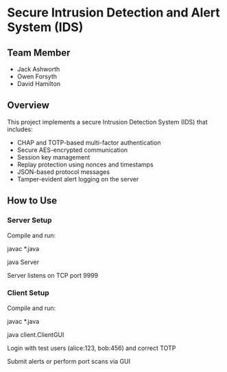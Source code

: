 # Secure Intrusion Detection and Alert System (IDS)

## Team Member
- Jack Ashworth
- Owen Forsyth
- David Hamilton

## Overview
This project implements a secure Intrusion Detection System (IDS) that includes:
- CHAP and TOTP-based multi-factor authentication
- Secure AES-encrypted communication
- Session key management
- Replay protection using nonces and timestamps
- JSON-based protocol messages
- Tamper-evident alert logging on the server

## How to Use

### Server Setup

Compile and run:

javac *.java

java Server


Server listens on TCP port 9999

### Client Setup

Compile and run:

javac *.java

java client.ClientGUI


Login with test users (alice:123, bob:456) and correct TOTP

Submit alerts or perform port scans via GUI
